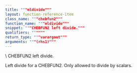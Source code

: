 ```yaml
---
title: """mldivide"""
layout: function-reference-item
class_name: """chebfun2"""
function_name: """mldivide"""
snippet: """CHEBFUN2 left divide."""
qualifiers: """"""
return_type: """varargout"""
arguments: """(rhs1)"""
---
```


 \   CHEBFUN2 left divide.
 
  Left divide for a CHEBFUN2. Only allowed to divide by scalars.
